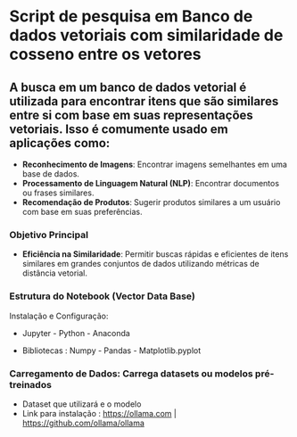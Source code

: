 # Script de pesquisa em Banco de dados vetoriais com similaridade de cosseno entre os vetores

## A busca em um banco de dados vetorial é utilizada para encontrar itens que são similares entre si com base em suas representações vetoriais. Isso é comumente usado em aplicações como:

- **Reconhecimento de Imagens**: Encontrar imagens semelhantes em uma base de dados.
- **Processamento de Linguagem Natural (NLP)**: Encontrar documentos ou frases similares.
- **Recomendação de Produtos**: Sugerir produtos similares a um usuário com base em suas preferências.

### Objetivo Principal

- **Eficiência na Similaridade**: Permitir buscas rápidas e eficientes de itens similares em grandes conjuntos de dados utilizando métricas de distância vetorial.

### Estrutura do Notebook (Vector Data Base)

Instalação e Configuração: 
* Jupyter - Python - Anaconda 

* Bibliotecas : Numpy - Pandas - Matplotlib.pyplot 


### Carregamento de Dados: Carrega datasets ou modelos pré-treinados
* Dataset que utilizará e o modelo 
* Link para instalação : https://ollama.com | https://github.com/ollama/ollama 

